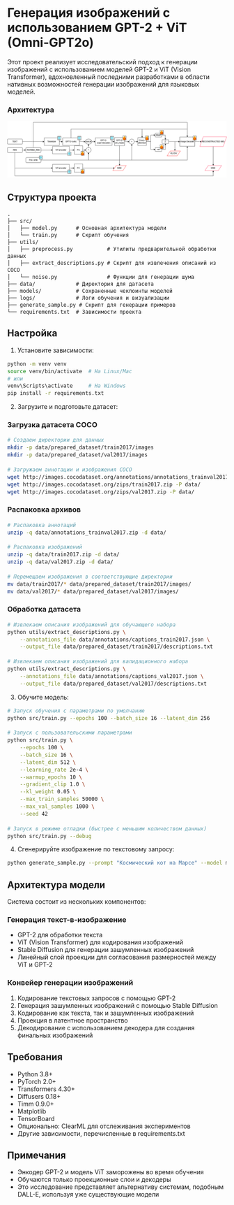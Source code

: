 # Генерация изображений с использованием GPT-2 + ViT (Omni-GPT2o)

Этот проект реализует исследовательский подход к генерации изображений с использованием моделей GPT-2 и ViT (Vision Transformer), вдохновленный последними разработками в области нативных возможностей генерации изображений для языковых моделей.


### Архитектура
![Архитектура](assets/omni-gpt2o.png)


## Структура проекта

```
.
├── src/
│   ├── model.py      # Основная архитектура модели
│   └── train.py      # Скрипт обучения
├── utils/
│   ├── preprocess.py           # Утилиты предварительной обработки данных
│   ├── extract_descriptions.py # Скрипт для извлечения описаний из COCO
│   └── noise.py                # Функции для генерации шума
├── data/             # Директория для датасета
├── models/           # Сохраненные чекпоинты моделей
├── logs/             # Логи обучения и визуализации
├── generate_sample.py # Скрипт для генерации примеров
└── requirements.txt  # Зависимости проекта
```

## Настройка

1. Установите зависимости:
```bash
python -m venv venv
source venv/bin/activate  # На Linux/Mac
# или
venv\Scripts\activate     # На Windows
pip install -r requirements.txt
```

2. Загрузите и подготовьте датасет:

### Загрузка датасета COCO
```bash
# Создаем директории для данных
mkdir -p data/prepared_dataset/train2017/images
mkdir -p data/prepared_dataset/val2017/images

# Загружаем аннотации и изображения COCO
wget http://images.cocodataset.org/annotations/annotations_trainval2017.zip -P data/
wget http://images.cocodataset.org/zips/train2017.zip -P data/
wget http://images.cocodataset.org/zips/val2017.zip -P data/
```

### Распаковка архивов
```bash
# Распаковка аннотаций
unzip -q data/annotations_trainval2017.zip -d data/

# Распаковка изображений
unzip -q data/train2017.zip -d data/
unzip -q data/val2017.zip -d data/

# Перемещаем изображения в соответствующие директории
mv data/train2017/* data/prepared_dataset/train2017/images/
mv data/val2017/* data/prepared_dataset/val2017/images/
```

### Обработка датасета
```bash
# Извлекаем описания изображений для обучающего набора
python utils/extract_descriptions.py \
    --annotations_file data/annotations/captions_train2017.json \
    --output_file data/prepared_dataset/train2017/descriptions.txt

# Извлекаем описания изображений для валидационного набора
python utils/extract_descriptions.py \
    --annotations_file data/annotations/captions_val2017.json \
    --output_file data/prepared_dataset/val2017/descriptions.txt

```

3. Обучите модель:
```bash
# Запуск обучения с параметрами по умолчанию
python src/train.py --epochs 100 --batch_size 16 --latent_dim 256

# Запуск с пользовательскими параметрами
python src/train.py \
    --epochs 100 \
    --batch_size 16 \
    --latent_dim 512 \
    --learning_rate 2e-4 \
    --warmup_epochs 10 \
    --gradient_clip 1.0 \
    --kl_weight 0.05 \
    --max_train_samples 50000 \
    --max_val_samples 1000 \
    --seed 42
    
# Запуск в режиме отладки (быстрее с меньшим количеством данных)
python src/train.py --debug
```

4. Сгенерируйте изображение по текстовому запросу:
```bash
python generate_sample.py --prompt "Космический кот на Марсе" --model models/omni-gpt2o_latent256_best.pt
```

## Архитектура модели

Система состоит из нескольких компонентов:

### Генерация текст-в-изображение
- GPT-2 для обработки текста
- ViT (Vision Transformer) для кодирования изображений
- Stable Diffusion для генерации зашумленных изображений
- Линейный слой проекции для согласования размерностей между ViT и GPT-2

### Конвейер генерации изображений
1. Кодирование текстовых запросов с помощью GPT-2
2. Генерация зашумленных изображений с помощью Stable Diffusion
3. Кодирование как текста, так и зашумленных изображений
4. Проекция в латентное пространство
5. Декодирование с использованием декодера для создания финальных изображений


## Требования

- Python 3.8+
- PyTorch 2.0+
- Transformers 4.30+
- Diffusers 0.18+
- Timm 0.9.0+
- Matplotlib
- TensorBoard
- Опционально: ClearML для отслеживания экспериментов
- Другие зависимости, перечисленные в requirements.txt

## Примечания

- Энкодер GPT-2 и модель ViT заморожены во время обучения
- Обучаются только проекционные слои и декодеры
- Это исследование представляет альтернативу системам, подобным DALL-E, используя уже существующие модели 